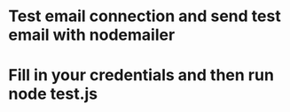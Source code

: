 # Test email connection and send test email with nodemailer

# Fill in your credentials and then run node test.js
